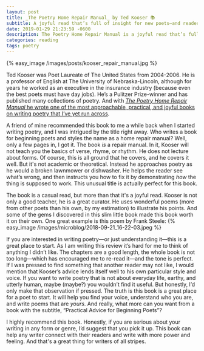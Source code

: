 ```yaml
---
layout: post
title: _The Poetry Home Repair Manual_ by Ted Kooser 📚
subtitle: A joyful read that’s full of insight for new poets—and readers of poetry
date: 2019-01-29 21:23:59 -0600
description: The Poetry Home Repair Manual is a joyful read that’s full of insight for poets—and readers of poetry.
categories: reading
tags: poetry
---
```

{% easy_image /images/posts/kooser_repair_manual.jpg %}

Ted Kooser was Poet Laureate of The United States from 2004-2006. He is a professor of English at The University of Nebraska-Lincoln, although for years he worked as an executive in the insurance industry (because even the best poets must have day jobs). He’s a Pulitzer Prize-winner and has published many collections of poetry. And with [*The Poetry Home Repair Manual* he wrote one of the most approachable, practical, and joyful books on writing poetry that I’ve yet run across](https://amzn.to/2WuLFOr).

A friend of mine recommended this book to me a while back when I started writing poetry, and I was intrigued by the title right away. Who writes a book for beginning poets and styles the name as a home repair manual? Well, only a few pages in, I got it. The book *is* a repair manual. In it, Kooser will not teach you the basics of verse, rhyme, or rhythm. He does not lecture about forms. Of course, this is all ground that he covers, and he covers it well. But it's not academic or theoretical. Instead he approaches poetry as he would a broken lawnmower or dishwasher. He helps the reader see what’s wrong, and then instructs you how to fix it by demonstrating *how* the thing is supposed to work. This unusual title is actually perfect for this book.

The book is a casual read, but more than that it's a joyful read. Kooser is not only a good teacher, he is a great curator. He uses wonderful poems (more from other poets than his own, by my estimation) to illustrate his points. And some of the gems I discovered in this slim little book made this book worth it on their own. One great example is this poem by Frank Steele:
{% easy_image /images/microblog/2018-09-21_16-22-03.jpeg %}

If you are interested in writing poetry—or just understanding it—this is a great place to start. As I am writing this review it’s hard for me to think of anything I didn’t like. The chapters are a good length, the whole book is not too long—which has encouraged me to re-read it—and the tone is perfect. If I was pressed to find something that another reader may not like, I would mention that Kooser’s advice lends itself well to his own particular style and voice. If you want to write poetry that is not about everyday life, earthy, and utterly human, maybe (maybe?) you wouldn’t find it useful. But honestly, I’d only make that observation if pressed. The truth is this book is a great place for a poet to start. It will help you find your voice, understand who you are, and write poems that are *yours*. And really, what more can you want from a book with the subtitle, “Practical Advice for Beginning Poets”?

I highly recommend this book. Honestly, if you are serious about your writing in any form or genre, I’d suggest that you pick it up. This book can help any writer connect with their readers and write with more power and feeling. And that's a great thing for writers of all stripes.
